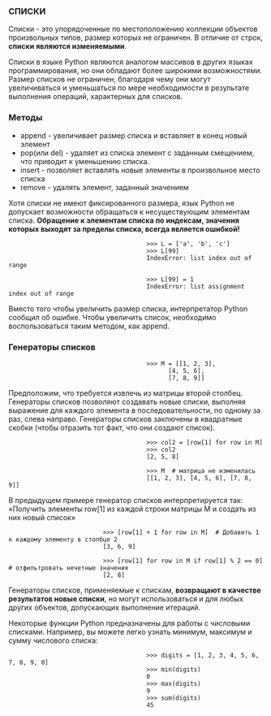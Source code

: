 ### СПИСКИ  
Списки - это упорядоченные по местоположению коллекции объектов произвольных типов, размер которых не ограничен. В отличие от строк, **списки являются изменяемыми**.

Списки в языке Python являются аналогом массивов в других языках программирования, но они обладают более широкими возможностями. Размер списков не ограничен, благодаря чему они могут увеличиваться и уменьшаться по мере необходимости в результате выполнения операций, характерных для списков.

### Методы  
 * append - увеличивает размер списка и вставляет в конец новый элемент  
 * pop(или del) - удаляет из списка элемент с заданным смещением, что приводит к уменьшению списка.  
 * insert - позволяет вставлять новые элементы в произвольное место списка  
 * remove - удалять элемент, заданный значением

Хотя списки не имеют фиксированного размера, язык Python не допускает возможности обращаться к несуществующим элементам списка. **Обращение к элементам списка по индексам, значения которых выходят за пределы списка, всегда является ошибкой!**  

                                          >>> L = ['a', 'b', 'c']
                                          >>> L[99]
                                          IndexError: list index out of range

                                          >>> L[99] = 1  
                                          IndexError: list assignment index out of range  

Вместо того чтобы увеличить размер списка, интерпретатор Python сообщил об ошибке. Чтобы увеличить список, необходимо воспользоваться таким методом, как append.

### Генераторы списков  
                                          >>> M = [[1, 2, 3],
                                                [4, 5, 6],
                                                [7, 8, 9]]  

Предположим, что требуется извлечь из матрицы второй столбец. Генераторы списков позволяют создавать новые списки, выполняя выражение для каждого элемента в последовательности, по одному за раз, слева направо. Генераторы списков заключены в квадратные скобки (чтобы отразить тот факт, что они создают список).  

                                          >>> col2 = [row[1] for row in M]
                                          >>> col2
                                          [2, 5, 8]

                                          >>> M  # матрица не изменилась
                                          [[1, 2, 3], [4, 5, 6], [7, 8, 9]]

В предыдущем примере генератор списков интерпретируется так: «Получить элементы row[1] из каждой строки матрицы M и создать из них новый список»  

                              >>> [row[1] + 1 for row in M]  # Добавить 1 к каждому элементу в столбце 2  
                              [3, 6, 9]  

                              >>> [row[1] for row in M if row[1] % 2 == 0]  # отфильтровать нечетные значения
                              [2, 8]  

Генераторы списков, применяемые к спискам, **возвращают в качестве результатов новые списки**, но могут использоваться и для любых других объектов, допускающих выполнение итераций.  

Некоторые функции Python предназначены для работы с числовыми списками. Например, вы можете легко узнать минимум, максимум и сумму числового списка:  

                                          >>> digits = [1, 2, 3, 4, 5, 6, 7, 8, 9, 0]
                                          >>> min(digits)
                                          0
                                          >>> max(digits)
                                          9
                                          >>> sum(digits)
                                          45

